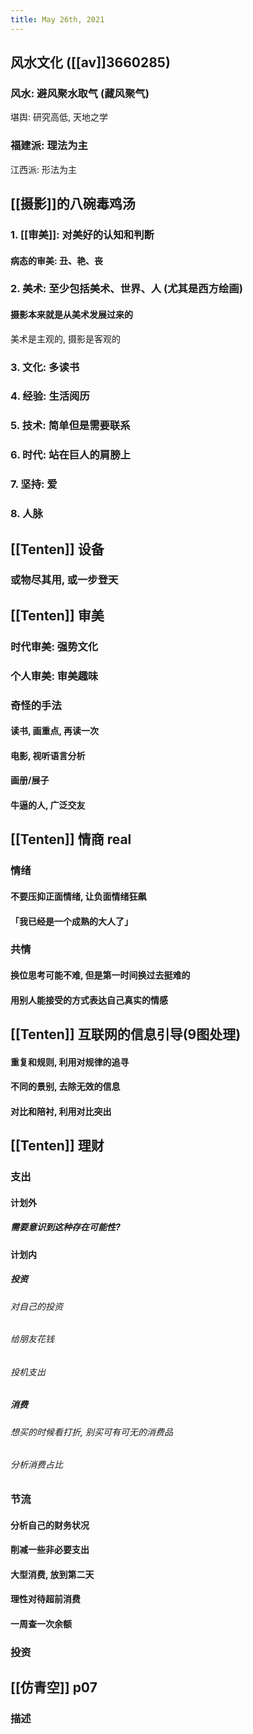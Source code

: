 ```yaml
---
title: May 26th, 2021
---
```


## 风水文化 ([[av]]3660285)
### 风水: 避风聚水取气 (藏风聚气)
堪舆: 研究高低, 天地之学
### 福建派: 理法为主
江西派: 形法为主
## [[摄影]]的八碗毒鸡汤
### 1. [[审美]]: 对美好的认知和判断
#### 病态的审美: 丑、艳、丧
### 2. 美术: 至少包括美术、世界、人 (尤其是西方绘画)
#### 摄影本来就是从美术发展过来的
美术是主观的, 摄影是客观的
### 3. 文化: 多读书
### 4. 经验: 生活阅历
### 5. 技术: 简单但是需要联系
### 6. 时代: 站在巨人的肩膀上
### 7. 坚持: 爱
### 8. 人脉
## [[Tenten]] 设备
### 或物尽其用, 或一步登天
## [[Tenten]] 审美
### 时代审美: 强势文化
### 个人审美: 审美趣味
### 奇怪的手法
#### 读书, 画重点, 再读一次
#### 电影, 视听语言分析
#### 画册/展子
#### 牛逼的人, 广泛交友
## [[Tenten]] 情商 real
### 情绪
#### 不要压抑正面情绪, 让负面情绪狂飙
#### 「我已经是一个成熟的大人了」
### 共情
#### 换位思考可能不难, 但是第一时间换过去挺难的
#### 用别人能接受的方式表达自己真实的情感
## [[Tenten]] 互联网的信息引导(9图处理)
#### 重复和规则, 利用对规律的追寻
#### 不同的景别, 去除无效的信息
#### 对比和陪衬, 利用对比突出
## [[Tenten]] 理财
### 支出
#### 计划外
##### 需要意识到这种存在可能性?
#### 计划内
##### 投资
###### 对自己的投资
###### 给朋友花钱
###### 投机支出
##### 消费
###### 想买的时候看打折, 别买可有可无的消费品
###### 分析消费占比
### 节流
#### 分析自己的财务状况
#### 削减一些非必要支出
#### 大型消费, 放到第二天
#### 理性对待超前消费
#### 一周查一次余额
### 投资
## [[仿青空]] p07
### 描述
